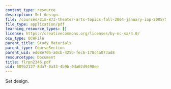 ```yaml
---
content_type: resource
description: Set design.
file: /courses/21m-873-theater-arts-topics-fall-2004-january-iap-2005/509b21278da70a334b9b0da62d9490ee_flrpn2346.pdf
file_type: application/pdf
learning_resource_types: []
license: https://creativecommons.org/licenses/by-nc-sa/4.0/
ocw_type: OCWFile
parent_title: Study Materials
parent_type: CourseSection
parent_uid: ed08e705-a0cb-425b-fec6-178c4a073ad8
resourcetype: Document
title: flrpn2346.pdf
uid: 509b2127-8da7-0a33-4b9b-0da62d9490ee
---
```

Set design.